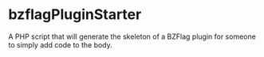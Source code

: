 bzflagPluginStarter
===================

A PHP script that will generate the skeleton of a BZFlag plugin for someone to simply add code to the body.
